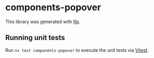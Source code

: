 # components-popover

This library was generated with [Nx](https://nx.dev).

## Running unit tests

Run `nx test components-popover` to execute the unit tests via [Vitest](https://vitest.dev/).

